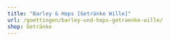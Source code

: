 ```yaml
---
title: "Barley & Hops [Getränke Wille]"
url: /goettingen/barley-und-hops-getraenke-wille/
shop: Getränke
---
```

